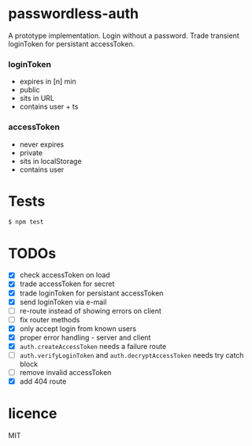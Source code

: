 # passwordless-auth
A prototype implementation. Login without a password. Trade transient loginToken for persistant accessToken.

### loginToken
- expires in [n] min
- public
- sits in URL
- contains user + ts

### accessToken
- never expires
- private
- sits in localStorage
- contains user

# Tests
```
$ npm test
```

# TODOs
- [x] check accessToken on load
- [x] trade accessToken for secret
- [x] trade loginToken for persistant accessToken
- [x] send loginToken via e-mail
- [ ] re-route instead of showing errors on client
- [ ] fix router methods
- [x] only accept login from known users
- [x] proper error handling - server and client
- [x] `auth.createAccessToken` needs a failure route
- [ ] `auth.verifyLoginToken` and `auth.decryptAccessToken` needs try catch block
- [ ] remove invalid accessToken
- [x] add 404 route

# licence
MIT
